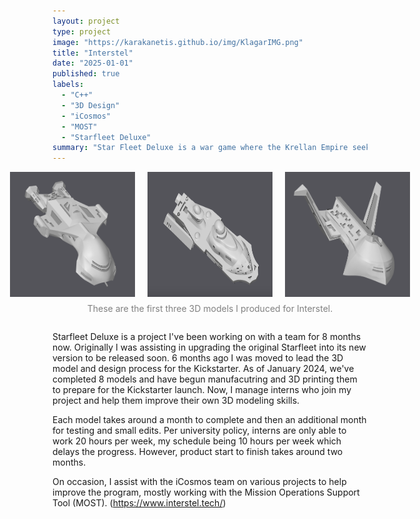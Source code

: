 ```yaml
---
layout: project
type: project
image: "https://karakanetis.github.io/img/KlagarIMG.png"
title: "Interstel"
date: "2025-01-01"
published: true
labels:
  - "C++"
  - "3D Design"
  - "iCosmos"
  - "MOST"
  - "Starfleet Deluxe"
summary: "Star Fleet Deluxe is a war game where the Krellan Empire seeks revenge against the United Galactic Alliance for past defeat."
---
```




<div style="display: flex; flex-direction: column; align-items: center;">
    <div style="display: flex; justify-content: center; gap: 20px;">
        <img src="/img/KlagarIMG.png" width="200px" class="img-thumbnail">
        <img src="/img/vacay/ship2.png" width="200px" class="img-thumbnail">
        <img src="/img/vacay/ship3.png" width="200px" class="img-thumbnail">
    </div>
    <p style="text-align: center; font-size: 14px; color: gray; margin-top: 10px;">
        These are the first three 3D models I produced for Interstel.
    </p>
</div>

Starfleet Deluxe is a project I've been working on with a team for 8 months now. Originally I was assisting in upgrading the original Starfleet into its new version to be released soon. 6 months ago I was moved to lead the 3D model and design process for the Kickstarter. As of January 2024, we've completed 8 models and have begun manufacutring and 3D printing them to prepare for the Kickstarter launch. Now, I manage interns who join my project and help them improve their own 3D modeling skills. 

Each model takes around a month to complete and then an additional month for testing and small edits. Per university policy, interns are only able to work 20 hours per week, my schedule being 10 hours per week which delays the progress. However, product start to finish takes around two months. 


On occasion, I assist with the iCosmos team on various projects to help improve the program, mostly working with the Mission Operations Support Tool (MOST). (https://www.interstel.tech/)
